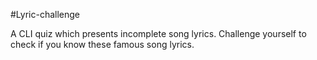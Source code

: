 #Lyric-challenge

A CLI quiz which presents incomplete song lyrics. Challenge yourself to check if you know these famous song lyrics.
